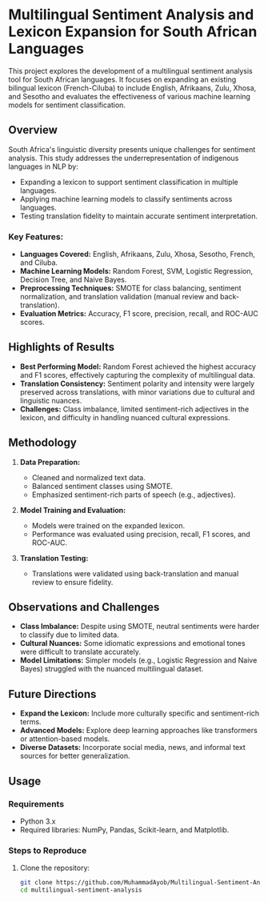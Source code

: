 # Multilingual Sentiment Analysis and Lexicon Expansion for South African Languages

This project explores the development of a multilingual sentiment analysis tool for South African languages. It focuses on expanding an existing bilingual lexicon (French-Ciluba) to include English, Afrikaans, Zulu, Xhosa, and Sesotho and evaluates the effectiveness of various machine learning models for sentiment classification.

## Overview

South Africa's linguistic diversity presents unique challenges for sentiment analysis. This study addresses the underrepresentation of indigenous languages in NLP by:
- Expanding a lexicon to support sentiment classification in multiple languages.
- Applying machine learning models to classify sentiments across languages.
- Testing translation fidelity to maintain accurate sentiment interpretation.

### Key Features:
- **Languages Covered:** English, Afrikaans, Zulu, Xhosa, Sesotho, French, and Ciluba.
- **Machine Learning Models:** Random Forest, SVM, Logistic Regression, Decision Tree, and Naive Bayes.
- **Preprocessing Techniques:** SMOTE for class balancing, sentiment normalization, and translation validation (manual review and back-translation).
- **Evaluation Metrics:** Accuracy, F1 score, precision, recall, and ROC-AUC scores.

## Highlights of Results

- **Best Performing Model:** Random Forest achieved the highest accuracy and F1 scores, effectively capturing the complexity of multilingual data.
- **Translation Consistency:** Sentiment polarity and intensity were largely preserved across translations, with minor variations due to cultural and linguistic nuances.
- **Challenges:** Class imbalance, limited sentiment-rich adjectives in the lexicon, and difficulty in handling nuanced cultural expressions.

## Methodology

1. **Data Preparation:**
   - Cleaned and normalized text data.
   - Balanced sentiment classes using SMOTE.
   - Emphasized sentiment-rich parts of speech (e.g., adjectives).

2. **Model Training and Evaluation:**
   - Models were trained on the expanded lexicon.
   - Performance was evaluated using precision, recall, F1 scores, and ROC-AUC.

3. **Translation Testing:**
   - Translations were validated using back-translation and manual review to ensure fidelity.

## Observations and Challenges

- **Class Imbalance:** Despite using SMOTE, neutral sentiments were harder to classify due to limited data.
- **Cultural Nuances:** Some idiomatic expressions and emotional tones were difficult to translate accurately.
- **Model Limitations:** Simpler models (e.g., Logistic Regression and Naive Bayes) struggled with the nuanced multilingual dataset.

## Future Directions

- **Expand the Lexicon:** Include more culturally specific and sentiment-rich terms.
- **Advanced Models:** Explore deep learning approaches like transformers or attention-based models.
- **Diverse Datasets:** Incorporate social media, news, and informal text sources for better generalization.

## Usage

### Requirements
- Python 3.x
- Required libraries: NumPy, Pandas, Scikit-learn, and Matplotlib.

### Steps to Reproduce
1. Clone the repository:
   ```bash
   git clone https://github.com/MuhammadAyob/Multilingual-Sentiment-Analysis-Lexicon-Expansion.git
   cd multilingual-sentiment-analysis
